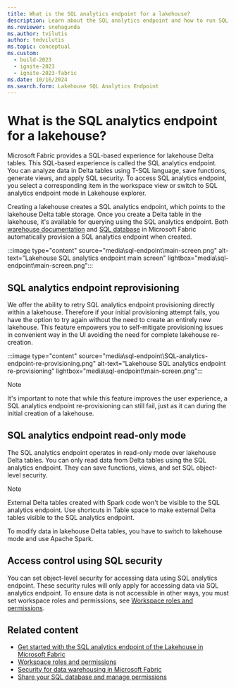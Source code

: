 ```yaml
---
title: What is the SQL analytics endpoint for a lakehouse?
description: Learn about the SQL analytics endpoint and how to run SQL queries directly on Fabric lakehouse tables.
ms.reviewer: snehagunda
ms.author: tvilutis
author: tedvilutis
ms.topic: conceptual
ms.custom:
  - build-2023
  - ignite-2023
  - ignite-2023-fabric
ms.date: 10/16/2024
ms.search.form: Lakehouse SQL Analytics Endpoint
---
```


# What is the SQL analytics endpoint for a lakehouse?

Microsoft Fabric provides a SQL-based experience for lakehouse Delta tables. This SQL-based experience is called the SQL analytics endpoint. You can analyze data in Delta tables using T-SQL language, save functions, generate views, and apply SQL security. To access SQL analytics endpoint, you select a corresponding item in the workspace view or switch to SQL analytics endpoint mode in Lakehouse explorer.

Creating a lakehouse creates a SQL analytics endpoint, which points to the lakehouse Delta table storage. Once you create a Delta table in the lakehouse, it's available for querying using the SQL analytics endpoint. Both [warehouse documentation](../data-warehouse/data-warehousing.md#sql-analytics-endpoint-of-the-lakehouse) and [SQL database](../database/sql/overview.md) in Microsoft Fabric automatically provision a SQL analytics endpoint when created.

:::image type="content" source="media\sql-endpoint\main-screen.png" alt-text="Lakehouse SQL analytics endpoint main screen" lightbox="media\sql-endpoint\main-screen.png":::

## SQL analytics endpoint reprovisioning

We offer the ability to retry SQL analytics endpoint provisioning directly within a lakehouse. Therefore if your initial provisioning attempt fails, you have the option to try again without the need to create an entirely new lakehouse. This feature empowers you to self-mitigate provisioning issues in convenient way in the UI avoiding the need for complete lakehouse re-creation.

:::image type="content" source="media\sql-endpoint\SQL-analytics-endpoint-re-provisioning.png" alt-text="Lakehouse SQL analytics endpoint re-provisioning" lightbox="media\sql-endpoint\main-screen.png":::

> [!NOTE]
> It's important to note that while this feature improves the user experience, a SQL analytics endpoint re-provisioning can still fail, just as it can during the initial creation of a lakehouse.

## SQL analytics endpoint read-only mode

The SQL analytics endpoint operates in read-only mode over lakehouse Delta tables. You can only read data from Delta tables using the SQL analytics endpoint. They can save functions, views, and set SQL object-level security.

> [!NOTE]
> External Delta tables created with Spark code won't be visible to the SQL analytics endpoint. Use shortcuts in Table space to make external Delta tables visible to the SQL analytics endpoint.

To modify data in lakehouse Delta tables, you have to switch to lakehouse mode and use Apache Spark.

## Access control using SQL security

You can set object-level security for accessing data using SQL analytics endpoint. These security rules will only apply for accessing data via SQL analytics endpoint. To ensure data is not accessible in other ways, you must set workspace roles and permissions, see [Workspace roles and permissions](workspace-roles-lakehouse.md).

## Related content

- [Get started with the SQL analytics endpoint of the Lakehouse in Microsoft Fabric](../data-warehouse/data-warehousing.md#sql-analytics-endpoint-of-the-lakehouse)
- [Workspace roles and permissions](workspace-roles-lakehouse.md)
- [Security for data warehousing in Microsoft Fabric](../data-warehouse/security.md)
- [Share your SQL database and manage permissions](../database/sql/share-sql-manage-permission.md)
